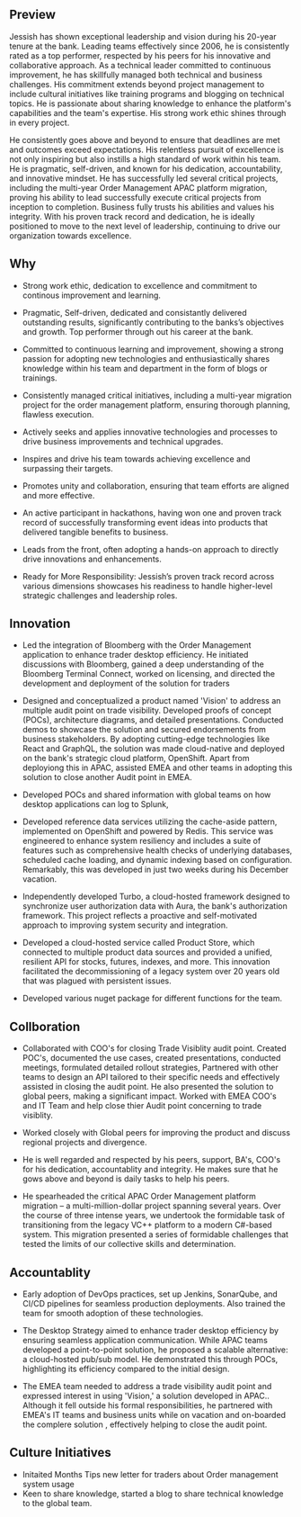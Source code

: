 
## Preview
Jessish has shown exceptional leadership and vision during his 20-year tenure at the bank. Leading teams effectively since 2006, he is consistently rated as a top performer, respected by his peers for his innovative and collaborative approach. As a technical leader committed to continuous improvement, he has skillfully managed both technical and business challenges. His commitment extends beyond project management to include cultural initiatives like training programs and blogging on technical topics. He is passionate about sharing knowledge to enhance the platform's capabilities and the team's expertise. His strong work ethic shines through in every project. 

He consistently goes above and beyond to ensure that deadlines are met and outcomes exceed expectations. His relentless pursuit of excellence is not only inspiring but also instills a high standard of work within his team.
He is pragmatic, self-driven, and known for his dedication, accountability, and innovative mindset. He has successfully led several critical projects, including the multi-year Order Management APAC platform migration, proving his ability to lead successfully execute critical projects from inception to completion. Business fully trusts his abilities and values his integrity. With his proven track record and dedication, he is ideally positioned to move to the next level of leadership, continuing to drive our organization towards excellence.

## Why
- Strong work ethic, dedication to excellence and commitment to continous improvement and learning.

- Pragmatic, Self-driven, dedicated and consistantly delivered outstanding results, significantly contributing to the banks’s objectives and growth. Top performer through out his career at the bank. 

- Committed to continuous learning and improvement, showing a strong passion for adopting new technologies and enthusiastically shares knowledge within his team and department in the form of blogs or trainings.

- Consistently managed critical initiatives, including a multi-year migration project for the order management platform, ensuring thorough planning, flawless execution.

- Actively seeks and applies innovative technologies and processes to drive business improvements and technical upgrades.

- Inspires and drive his team towards achieving excellence and surpassing their targets.

- Promotes unity and collaboration, ensuring that team efforts are aligned and more effective.

- An active participant in hackathons, having won one and proven track record of successfully transforming event ideas into products that delivered tangible benefits to business.

- Leads from the front, often adopting a hands-on approach to directly drive innovations and enhancements.

- Ready for More Responsibility: Jessish’s proven track record across various dimensions showcases his readiness to handle higher-level strategic challenges and leadership roles.


## Innovation

- Led the integration of Bloomberg with the Order Management application to enhance trader desktop efficiency. He initiated discussions with Bloomberg, gained a deep understanding of the Bloomberg Terminal Connect, worked on licensing, and directed the development and deployment of the solution for traders

- Designed and conceptualized a product named 'Vision' to address an multiple audit point on trade visibility. Developed proofs of concept (POCs), architecture diagrams, and detailed presentations. Conducted demos to showcase the solution and secured endorsements from business stakeholders. By adopting cutting-edge technologies like React and GraphQL, the solution was made cloud-native and deployed on the bank's strategic cloud platform, OpenShift.
Apart from deployiong this in APAC, assisted EMEA and other teams in adopting this solution to close another Audit point in EMEA. 

- Developed POCs and shared information with global teams on how desktop applications can log to Splunk,

- Developed reference data services utilizing the cache-aside pattern, implemented on OpenShift and powered by Redis. This service was engineered to enhance system resiliency and includes a suite of features such as comprehensive health checks of underlying databases, scheduled cache loading, and dynamic indexing based on configuration. Remarkably, this was developed in just two weeks during his December vacation.

- Independently developed Turbo, a cloud-hosted framework designed to synchronize user authorization data with Aura, the bank's authorization framework. This project reflects a proactive and self-motivated approach to improving system security and integration.

- Developed a cloud-hosted service called Product Store, which connected to multiple product data sources and provided a unified, resilient API for stocks, futures, indexes, and more. This innovation facilitated the decommissioning of a legacy system over 20 years old that was plagued with persistent issues.

- Developed various nuget package for different functions for the team.

 
 ## Collboration
- Collaborated with COO's for closing Trade Visiblity audit point. Created POC's, documented the use cases, created presentations, conducted meetings, formulated detailed rollout strategies, Partnered with other teams to design an API tailored to their specific needs and effectively assisted in closing the audit point. 
He also presented the solution to global peers, making a significant impact.
Worked with EMEA COO's and IT Team and help close thier Audit point concerning to trade visiblity.  

- Worked closely with Global peers for improving the product and discuss regional projects and divergence.

- He is well regarded and respected by his peers, support, BA's, COO's for his dedication, accountablity and integrity.
He makes sure that he gows above and beyond is daily tasks to help his peers.

- He spearheaded the critical APAC Order Management platform migration – a multi-million-dollar project spanning several years. Over the course of three intense years, we undertook the formidable task of transitioning from the legacy VC++ platform to a modern C#-based system. This migration presented a series of formidable challenges that tested the limits of our collective skills and determination.


## Accountablity

- Early adoption of DevOps practices, set up Jenkins, SonarQube, and CI/CD pipelines for seamless production deployments. Also trained the team for smooth adoption of these technologies.

- The Desktop Strategy aimed to enhance trader desktop efficiency by ensuring seamless application communication. While APAC teams developed a point-to-point solution, he proposed a scalable alternative: a cloud-hosted pub/sub model. He demonstrated this through POCs, highlighting its efficiency compared to the initial design.

- The EMEA team needed to address a trade visibility audit point and expressed interest in using 'Vision,' a solution developed in APAC.. Although it fell outside his formal responsibilities, he partnered with EMEA's IT teams and business units while on vacation and on-boarded the complere solution , effectively helping to close the audit point.

## Culture Initiatives
- Initaited Months Tips new letter for  traders about Order management system usage
- Keen to share knowledge, started a blog to share technical knowledge to the global team.